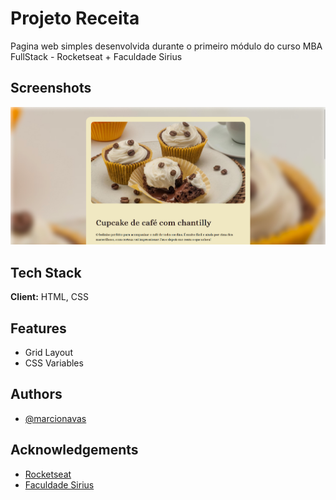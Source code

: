
# Projeto Receita

Pagina web simples desenvolvida durante o primeiro módulo do curso MBA FullStack - Rocketseat + Faculdade Sirius

## Screenshots

![App Screenshot](./assets/screenshot.png)

## Tech Stack

**Client:** HTML, CSS

## Features

- Grid Layout
- CSS Variables

## Authors

- [@marcionavas](https://github.com/marcionavas)

## Acknowledgements

 - [Rocketseat](https://rocketseat.com.br)
 - [Faculdade Sirius](https://faculdadesirius.edu.br/)